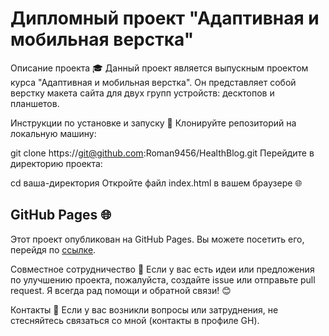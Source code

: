 # **Дипломный проект "Адаптивная и мобильная верстка"**
Описание проекта 🎓
Данный проект является выпускным проектом курса "Адаптивная и мобильная верстка". 
Он представляет собой верстку макета сайта для двух групп устройств: десктопов и планшетов.

Инструкции по установке и запуску 🚀
Клонируйте репозиторий на локальную машину:

git clone https://git@github.com:Roman9456/HealthBlog.git
Перейдите в директорию проекта:

cd ваша-директория
Откройте файл index.html в вашем браузере 🌐


## GitHub Pages 🌐

Этот проект опубликован на GitHub Pages. Вы можете посетить его, перейдя по [ссылке](https://roman9456.github.io/HealthBlog/).


Совместное сотрудничество 🤝
Если у вас есть идеи или предложения по улучшению проекта, пожалуйста, создайте issue или отправьте pull request. Я всегда рад помощи и обратной связи! 😊

Контакты 📧
Если у вас возникли вопросы или затруднения, не стесняйтесь связаться со мной (контакты в профиле GH).

